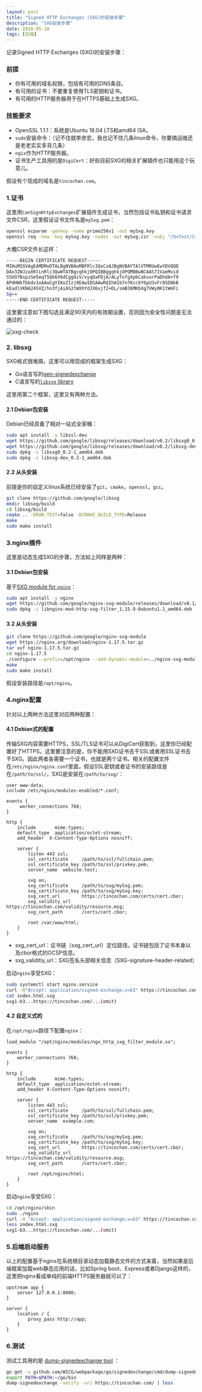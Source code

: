 ```yaml
---
layout: post
title: "Signed HTTP Exchanges (SXG)的安装步骤"
description: "SXG安装步骤"
date: 2020-05-18
tags: [后端]
---
```


记录Signed HTTP Exchanges (SXG)的安装步骤：

<!--more-->

### 前提

- 你有可用的域名权限，包括有可用的DNS条目。
- 有可用的证书：不要重复使用TLS密钥和证书。
- 有可用的HTTP服务器用于在HTTPS基础上生成SXG。

### 技能要求

- OpenSSL 1.1.1：系统是Ubuntu 18.04 LTS和amd64 ISA。
- ```sudo```安装命令：（记不住就李彦宏，我也记不住几条linux命令，你要搞运维还是老老实实多背几条）
- ```ngix```作为HTTP服务器。
- 证书生产工具用的是```DigiCert```：好些目前SXG的相关扩展插件也只能用这个玩意儿。

假设有个现成的域名是```tincochan.com```。

### 1.证书

这里用```CanSignHttpExchanges```扩展插件生成证书，当然包括证书私钥和证书请求文件CSR，这里假设证书文件名是```mySxg.pem```：

```bash
openssl ecparam -genkey -name prime256v1 -out mySxg.key
openssl req -new -key mySxg.key -nodes -out mySxg.csr -subj "/O=Test/C=US/CN=tincochan.com"
```

大概CSR文件长这样：

```bash
-----BEGIN CERTIFICATE REQUEST-----
MIHuMIGVAgEAMDMxDTALBgNVBAoMBFRlc3QxCzAJBgNVBAYTAlVTMRUwEwYDVQQD
DAx3ZWJzaXRlLnRlc3QwWTATBgcqhkjOPQIBBggqhkjOPQMBBwNCAAS7IVaeMvid
S5UO7BspzSe5eqT5Qk6X6dCggUiV/vyqQaFDjA/ALyTofgXpbCaksorPaDhdA+f9
APdHWkTbbdv1oAAwCgYIKoZIzj0EAwIDSAAwRQIhAIb7n7Kcc6Y6pU3vFr8SDNkB
kEadlVKNA24SVZ/hn3fjAiAS2tWXhYdJX6xjf2+DL/smB36MKbXg7VWy0K1tWmFi
Sg==
-----END CERTIFICATE REQUEST-----
```

这里要注意如下图勾选且满足90天内的有效期设置，否则因为安全性问题是无法通过的：

![sxg-check](../images/2020-05-18/sxg-check.png)

### 2. libsxg

SXG格式很难搞，这里可以用现成的框架生成SXG：

- Go语言写的[gen-signedexchange](https://github.com/WICG/webpackage/tree/master/go/signedexchange)
- C语言写的[`libsxg` library](https://github.com/google/libsxg)

这里用第二个框架，这里又有两种方法。

#### 2.1 Debian包安装

Debian已经具备了相对一站式全家桶：

```bash
sudo apt install -y libssl-dev
wget https://github.com/google/libsxg/releases/download/v0.2/libsxg0_0.2-1_amd64.deb
wget https://github.com/google/libsxg/releases/download/v0.2/libsxg-dev_0.2-1_amd64.deb
sudo dpkg -i libsxg0_0.2-1_amd64.deb
sudo dpkg -i libsxg-dev_0.2-1_amd64.deb
```

#### 2.2 从头安装

前提是你的自定义linux系统已经安装了```git```，```cmake```，```openssl```，```gcc```。

```bash
git clone https://github.com/google/libsxg
mkdir libsxg/build
cd libsxg/build
cmake .. -DRUN_TEST=false -DCMAKE_BUILD_TYPE=Release
make
sudo make install
```

### 3.nginx插件

这里是动态生成SXG的步骤，方法如上同样是两种：

#### 3.1 Debian包安装

基于[SXG module for `nginx`](https://github.com/kumagi/nginx-sxg-module)：

```bash
sudo apt install -y nginx
wget https://github.com/google/nginx-sxg-module/releases/download/v0.1/libnginx-mod-http-sxg-filter_1.15.9-0ubuntu1.1_amd64.deb
sudo dpkg -i libnginx-mod-http-sxg-filter_1.15.9-0ubuntu1.1_amd64.deb
```

#### 3.2 从头安装

```bash
git clone https://github.com/google/nginx-sxg-module
wget https://nginx.org/download/nginx-1.17.5.tar.gz
tar xvf nginx-1.17.5.tar.gz
cd nginx-1.17.5
./configure --prefix=/opt/nginx --add-dynamic-module=../nginx-sxg-module --without-http_rewrite_module --with-http_ssl_module
make
sudo make install
```

假设安装路径是```/opt/nginx```。

### 4.nginx配置

针对以上两种方法这里对应两种配置：

#### 4.1 Debian式的配置

传输SXG内容需要HTTPS，SSL/TLS证书可以从DigiCert获取到，这里你已经配置好了HTTPS。这里要注意的是，你不能用SXG证书去干SSL或者用SSL证书去干SXG。因此两者各需要一个证书，也就是两个证书。相关的配置文件在```/etc/nginx/nginx.conf```里面，假设SSL密钥或者证书的安装路径是在```/path/to/ssl/```，SXG是安装在```/path/to/sxg/```：

```nginx
user www-data;
include /etc/nginx/modules-enabled/*.conf;

events {
     worker_connections 768;
}

http {
    include       mime.types;
    default_type  application/octet-stream;
    add_header  X-Content-Type-Options nosniff;

    server {
        listen 443 ssl;
        ssl_certificate     /path/to/ssl/fullchain.pem;
        ssl_certificate_key /path/to/ssl/privkey.pem;
        server_name  website.test;

        sxg on;
        sxg_certificate     /path/to/sxg/mySxg.pem;
        sxg_certificate_key /path/to/sxg/mySxg.key;
        sxg_cert_url        https://tincochan.com/certs/cert.cbor;
        sxg_validity_url    https://tincochan.com/validity/resource.msg;
        sxg_cert_path       /certs/cert.cbor;

        root /var/www/html;
    }
}
```

- sxg_cert_url：证书链（sxg_cert_url）定位路径。证书链包括了证书本身以及cbor格式的OCSP信息。
- sxg_validitiy_url：SXG签名头部相关信息（SXG-signature-header-related）

启动```nginx```享受SXG：

```bash
sudo systemctl start nginx.service
curl -H"Accept: application/signed-exchange;v=b3" https://tincochan.com/ > index.html.sxg
cat index.html.sxg
sxg1-b3...https://tincochan.com/...(omit)
```

#### 4.2 自定义式的

在```/opt/nginx```路径下配置```nginx```：

```nginx
load_module "/opt/nginx/modules/ngx_http_sxg_filter_module.so";

events {
    worker_connections 768;
}

http {
    include       mime.types;
    default_type  application/octet-stream;
    add_header X-Content-Type-Options nosniff;

    server {
        listen 443 ssl;
        ssl_certificate     /path/to/ssl/fullchain.pem;
        ssl_certificate_key /path/to/ssl/privkey.pem;
        server_name  example.com;

        sxg on;
        sxg_certificate     /path/to/sxg/mySxg.pem;
        sxg_certificate_key /path/to/sxg/mySxg.key;
        sxg_cert_url        https://tincochan.com/certs/cert.cbor;
        sxg_validity_url    https://tincochan.com/validity/resource.msg;
        sxg_cert_path       /certs/cert.cbor;

        root /opt/nginx/html;
    }
}
```

启动```nginx```享受SXG：

```bash
cd /opt/nginx/sbin
sudo ./nginx
curl -H "Accept: application/signed-exchange;v=b3" https://tincochan.com/ > index.html.sxg
less index.html.sxg
sxg1-b3...https://tincochan.com/...(omit)
```

### 5.后端启动服务

以上的配置基于nginx在系统根目录动态加载静态文件的方式来着，当然如果是后端框架加载web静态应用的话，比如Spring boot、Express或者Django这样的，这里把nginx看成单纯的前端HTTPS服务器就可以了：

```nginx
upstream app {
    server 127.0.0.1:8080;
}

server {
    location / {
        proxy_pass http://app;
    }
}
```

### 6.测试

测试工具用的是 [dump-signedexchange tool](https://github.com/WICG/webpackage/tree/master/go/signedexchange) ：

```bash
go get -u github.com/WICG/webpackage/go/signedexchange/cmd/dump-signedexchange
export PATH=$PATH:~/go/bin
dump-signedexchange -verify -uri https://tincochan.com/ | less
```